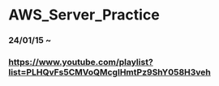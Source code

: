 # AWS_Server_Practice
 
### 24/01/15 ~ 

### https://www.youtube.com/playlist?list=PLHQvFs5CMVoQMcglHmtPz9ShY058H3veh
